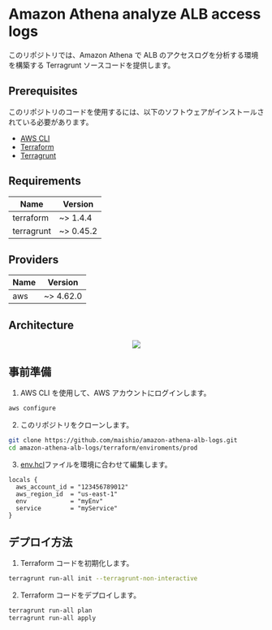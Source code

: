 # Amazon Athena analyze ALB access logs

このリポジトリでは、Amazon Athena で ALB のアクセスログを分析する環境を構築する Terragrunt ソースコードを提供します。

## Prerequisites

このリポジトリのコードを使用するには、以下のソフトウェアがインストールされている必要があります。

- [AWS CLI](https://aws.amazon.com/cli/)
- [Terraform](https://developer.hashicorp.com/terraform/downloads)
- [Terragrunt](https://terragrunt.gruntwork.io/docs/getting-started/install/)

## Requirements

| Name       | Version   |
| ---------- | --------- |
| terraform  | ~> 1.4.4  |
| terragrunt | ~> 0.45.2 |

## Providers

| Name | Version   |
| ---- | --------- |
| aws  | ~> 4.62.0 |

## Architecture

<div align="center">
  <img src="https://user-images.githubusercontent.com/44653717/235289702-65fb3c1c-a1ad-4584-a32a-88c0711eefac.png" />
</div>

## 事前準備

1. AWS CLI を使用して、AWS アカウントにログインします。

```bash
aws configure
```

2. このリポジトリをクローンします。

```bash
git clone https://github.com/maishio/amazon-athena-alb-logs.git
cd amazon-athena-alb-logs/terraform/enviroments/prod
```

3. [env.hcl](terraform/environments/prod/env.hcl)ファイルを環境に合わせて編集します。

```hcl
locals {
  aws_account_id = "123456789012"
  aws_region_id  = "us-east-1"
  env            = "myEnv"
  service        = "myService"
}
```

## デプロイ方法

1. Terraform コードを初期化します。

```bash
terragrunt run-all init --terragrunt-non-interactive
```

2. Terraform コードをデプロイします。

```bash
terragrunt run-all plan
terragrunt run-all apply
```
